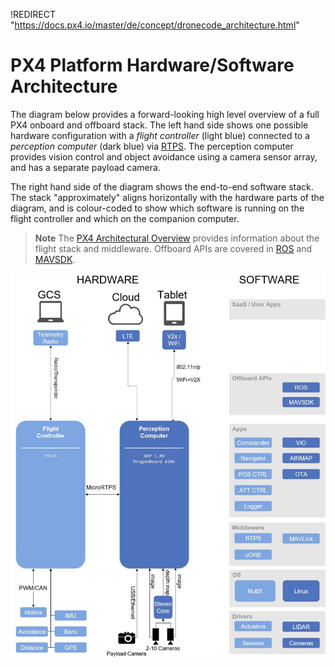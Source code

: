 !REDIRECT "https://docs.px4.io/master/de/concept/dronecode_architecture.html"

# PX4 Platform Hardware/Software Architecture

The diagram below provides a forward-looking high level overview of a full PX4 onboard and offboard stack. The left hand side shows one possible hardware configuration with a *flight controller* (light blue) connected to a *perception computer* (dark blue) via [RTPS](../middleware/micrortps.md). The perception computer provides vision control and object avoidance using a camera sensor array, and has a separate payload camera.

The right hand side of the diagram shows the end-to-end software stack. The stack "approximately" aligns horizontally with the hardware parts of the diagram, and is colour-coded to show which software is running on the flight controller and which on the companion computer.

> **Note** The [PX4 Architectural Overview](../concept/architecture.md) provides information about the flight stack and middleware. Offboard APIs are covered in [ROS](../ros/README.md) and [MAVSDK](https://mavsdk.mavlink.io/develop/en/index.html).

![PX4 Platform architecture](../../assets/diagrams/dronecode_platform_architecture.jpg)

<!-- The drawing is on draw.io: https://drive.google.com/file/d/14sgSpcs7NcBatW-qn0dLtyMHvwNMSSlm/view?usp=sharing. Request access from dev team. -->